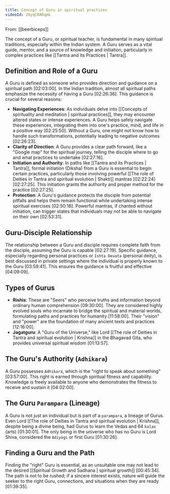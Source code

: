 ```yaml
---
title: Concept of Guru in spiritual practices
videoId: 2XyqCRARqmk
---
```


From: [[beerbiceps]] <br/> 

The concept of a Guru, or spiritual teacher, is fundamental in many spiritual traditions, especially within the Indian system. A Guru serves as a vital guide, mentor, and a source of knowledge and initiation, particularly in complex practices like [[Tantra and its Practices | Tantra]].

## Definition and Role of a Guru
A Guru is defined as someone who provides direction and guidance on a spiritual path <a class="yt-timestamp" data-t="02:03:00">[02:03:00]</a>. In the Indian tradition, almost all spiritual paths emphasize the necessity of having a Guru <a class="yt-timestamp" data-t="02:26:36">[02:26:36]</a>. This guidance is crucial for several reasons:
*   **Navigating Experiences**: As individuals delve into [[Concepts of spirituality and meditation | spiritual practices]], they may encounter altered states or intense experiences. A Guru helps safely navigate these experiences, integrating them into one's practice, mind, and life in a positive way <a class="yt-timestamp" data-t="02:25:50">[02:25:50]</a>. Without a Guru, one might not know how to handle such transformations, potentially leading to negative outcomes <a class="yt-timestamp" data-t="02:26:23">[02:26:23]</a>.
*   **Clarity of Direction**: A Guru provides a clear path forward, like a "Google map" for the spiritual journey, telling the disciple where to go and what practices to undertake <a class="yt-timestamp" data-t="02:27:16">[02:27:16]</a>.
*   **Initiation and Authority**: In paths like [[Tantra and its Practices | Tantra]], formal initiation (Diksha) from a Guru is essential to begin certain practices, particularly those involving powerful [[The role of Deities in Tantra and spiritual evolution | Shakti]] mantras <a class="yt-timestamp" data-t="02:22:24">[02:22:24]</a><a class="yt-timestamp" data-t="02:27:25">[02:27:25]</a>. This initiation grants the authority and proper method for the practice <a class="yt-timestamp" data-t="02:27:25">[02:27:25]</a>.
*   **Protection**: A Guru's guidance protects the disciple from potential pitfalls and helps them remain functional while undertaking intense spiritual exercises <a class="yt-timestamp" data-t="02:50:18">[02:50:18]</a>. Powerful mantras, if chanted without initiation, can trigger states that individuals may not be able to navigate on their own <a class="yt-timestamp" data-t="02:53:31">[02:53:31]</a>.

## Guru-Disciple Relationship
The relationship between a Guru and disciple requires complete faith from the disciple, assuming the Guru is capable <a class="yt-timestamp" data-t="02:27:19">[02:27:19]</a>. Specific guidance, especially regarding personal practices or `Ishta Devata` (personal deity), is best discussed in private settings where the individual is properly known to the Guru <a class="yt-timestamp" data-t="03:59:41">[03:59:41]</a>. This ensures the guidance is fruitful and effective <a class="yt-timestamp" data-t="04:09:09">[04:09:09]</a>.

## Types of Gurus
*   **Rishis**: These are "Seers" who perceive truths and information beyond ordinary human comprehension <a class="yt-timestamp" data-t="09:30:00">[09:30:00]</a>. They are considered highly evolved souls who incarnate to bridge the spiritual and material worlds, formulating paths and practices for humanity <a class="yt-timestamp" data-t="11:58:00">[11:58:00]</a>. Their "vision" and "power" are the foundation of many ancient texts and practices <a class="yt-timestamp" data-t="12:16:00">[12:16:00]</a>.
*   **Jagatguru**: A "Guru of the Universe," like Lord [[The role of Deities in Tantra and spiritual evolution | Krishna]] in the Bhagavad Gita, who provides universal spiritual wisdom <a class="yt-timestamp" data-t="01:13:57">[01:13:57]</a>.

## The Guru's Authority (`Adhikara`)
A Guru possesses `Adhikara`, which is the "right to speak about something" <a class="yt-timestamp" data-t="03:57:00">[03:57:00]</a>. This right is earned through spiritual fitness and capability. Knowledge is freely available to anyone who demonstrates the fitness to receive and sustain it <a class="yt-timestamp" data-t="04:02:00">[04:02:00]</a>.

## The Guru `Parampara` (Lineage)
A Guru is not just an individual but is part of a `parampara`, a lineage of Gurus. Even Lord [[The role of Deities in Tantra and spiritual evolution | Krishna]], despite being a divine being, had Gurus to learn the Vedas and 64 `kalas` (arts) <a class="yt-timestamp" data-t="01:30:01">[01:30:01]</a>. The only being in the universe who has no Guru is Lord Shiva, considered the `Adiyogi` or first Guru <a class="yt-timestamp" data-t="01:30:26">[01:30:26]</a>.

## Finding a Guru and the Path
Finding the "right" Guru is essential, as an unsuitable one may not lead to the desired [[Spiritual Growth and Sadhana | spiritual growth]] <a class="yt-timestamp" data-t="00:45:34">[00:45:34]</a>. The path is not to be rushed; if a sincere interest exists, nature will guide the seeker to the right Guru, connections, and situations when they are ready <a class="yt-timestamp" data-t="01:39:35">[01:39:35]</a>.